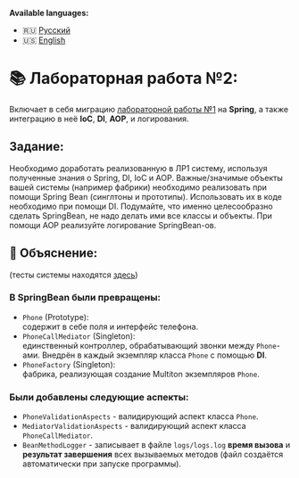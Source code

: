**Available languages:**
- 🇷🇺 [Русский](README.md)
- 🇺🇸 [English](README_EN.md)


# 📚 Лабораторная работа №2:
Включает в себя миграцию [лабораторной работы №1](https://github.com/alkasadist/Java_lab1_Patterns) 
на **Spring**, а также интеграцию в неё **IoC**, **DI**, **AOP**, и логирования.


## Задание:
Необходимо доработать реализованную в ЛР1 систему, используя полученные знания о Spring, DI, IoC и AOP.
Важные/значимые объекты вашей системы (например фабрики) необходимо реализовать при помощи 
Spring Bean (синглтоны и прототипы). Использовать их в коде необходимо при помощи DI. 
Подумайте, что именно целесообразно сделать SpringBean, не надо делать ими все классы и объекты.
При помощи AOP реализуйте логирование SpringBean-ов.


## 📖 Объяснение:
(тесты системы находятся [здесь](src/test/java/phone/Test.java))

### В SpringBean были превращены:
- ```Phone``` (Prototype):\
содержит в себе поля и интерфейс телефона.
- ```PhoneCallMediator``` (Singleton):\
единственный контроллер, обрабатывающий звонки между ```Phone```-ами.
Внедрён в каждый экземпляр класса ```Phone``` с помощью **DI**.
- ```PhoneFactory``` (Singleton):\
фабрика, реализующая создание Multiton экземпляров ```Phone```.

### Были добавлены следующие аспекты:
- ```PhoneValidationAspects``` - валидирующий аспект класса ```Phone```.
- ```MediatorValidationAspects``` - валидирующий аспект класса ```PhoneCallMediator```.
- ```BeanMethodLogger``` - записывает в файле ```logs/logs.log``` **время вызова** и **результат завершения** всех 
  вызываемых методов (файл создаётся автоматически при запуске программы).
